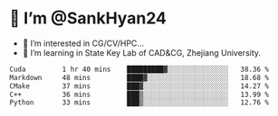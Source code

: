# 👋 I’m @SankHyan24

- 👀 I’m interested in CG/CV/HPC...
- 🌱 I’m learning in State Key Lab of CAD&CG, Zhejiang University.

<!---
SankHyan24/SankHyan24 is a ✨ special ✨ repository because its `README.md` (this file) appears on your GitHub profile.
You can click the Preview link to take a look at your changes.
--->
<!--START_SECTION:waka-->

```txt
Cuda         1 hr 40 mins    █████████▓░░░░░░░░░░░░░░░   38.36 %
Markdown     48 mins         ████▓░░░░░░░░░░░░░░░░░░░░   18.68 %
CMake        37 mins         ███▓░░░░░░░░░░░░░░░░░░░░░   14.27 %
C++          36 mins         ███▒░░░░░░░░░░░░░░░░░░░░░   13.99 %
Python       33 mins         ███▒░░░░░░░░░░░░░░░░░░░░░   12.76 %
```

<!--END_SECTION:waka-->
